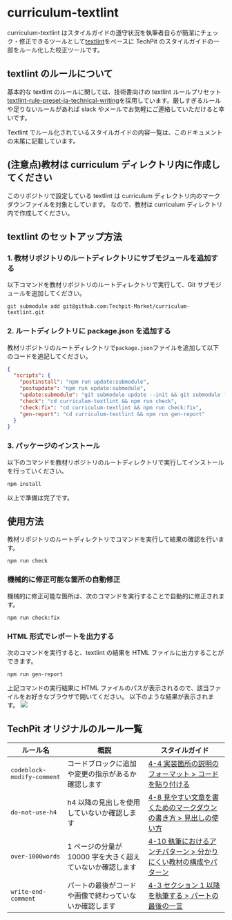 # curriculum-textlint

curriculum-textlint はスタイルガイドの遵守状況を執筆者自らが簡潔にチェック・修正できるツールとして[textlint](https://github.com/textlint/textlint)をベースに TechPit のスタイルガイドの一部をルール化した校正ツールです。

## textlint のルールについて

基本的な textlint のルールに関しては、技術書向けの textlint ルールプリセット[textlint-rule-preset-ja-technical-writing](https://github.com/textlint-ja/textlint-rule-preset-ja-technical-writing)を採用しています。厳しすぎるルールや足りないルールがあれば slack やメールでお気軽にご連絡していただけると幸いです。

Textlint でルール化されているスタイルガイドの内容一覧は、このドキュメントの末尾に記載しています。

## (注意点)教材は curriculum ディレクトリ内に作成してください

このリポジトリで設定している textlint は curriculum ディレクトリ内のマークダウンファイルを対象としています。
なので、教材は curriculum ディレクトリ内で作成してください。

## textlint のセットアップ方法

### 1. 教材リポジトリのルートディレクトリにサブモジュールを追加する

以下コマンドを教材リポジトリのルートディレクトリで実行して、Git サブモジュールを追加してください。

```console
git submodule add git@github.com:Techpit-Market/curriculum-textlint.git
```

### 2. ルートディレクトリに package.json を追加する

教材リポジトリのルートディレクトリで`package.json`ファイルを追加して以下のコードを追記してください。

```json
{
  "scripts": {
    "postinstall": "npm run update:submodule",
    "postupdate": "npm run update:submodule",
    "update:submodule": "git submodule update --init && git submodule foreach git pull origin master && cd curriculum-textlint && npm install",
    "check": "cd curriculum-textlint && npm run check",
    "check:fix": "cd curriculum-textlint && npm run check:fix",
    "gen-report": "cd curriculum-textlint && npm run gen-report"
  }
}
```

### 3. パッケージのインストール

以下のコマンドを教材リポジトリのルートディレクトリで実行してインストールを行っていください。

```console
npm install
```

以上で準備は完了です。

## 使用方法

教材リポジトリのルートディレクトリでコマンドを実行して結果の確認を行います。

```console
npm run check
```

### 機械的に修正可能な箇所の自動修正

機械的に修正可能な箇所は、次のコマンドを実行することで自動的に修正されます。

```console
npm run check:fix
```

### HTML 形式でレポートを出力する

次のコマンドを実行すると、textlint の結果を HTML ファイルに出力することができます。

```
npm run gen-report
```

上記コマンドの実行結果に HTML ファイルのパスが表示されるので、該当ファイルをお好きなブラウザで開いてください。
以下のような結果が表示されます。
![ ](https://user-images.githubusercontent.com/9666372/154825357-bbfd913e-4fca-43a1-83a4-c5f9d8a01cef.png)

## TechPit オリジナルのルール一覧

| ルール名                   | 概説                                                      | スタイルガイド                                                                                                                                                    |
| -------------------------- | --------------------------------------------------------- | ----------------------------------------------------------------------------------------------------------------------------------------------------------------- |
| `codeblock-modify-comment` | コードブロックに追加や変更の指示があるか確認します        | [4-4 実装箇所の説明のフォーマット > コードを貼り付ける](https://techpit-market.gitbook.io/host-guide/4/4-4#4-kdoworikeru)                                         |
| `do-not-use-h4`            | h4 以降の見出しを使用していないか確認します               | [4-8 見やすい文章を書くためのマークダウンの書き方 > 見出しの使い方](https://techpit-market.gitbook.io/host-guide/4/markdown#shiniunohah2toh3dakedeh4toshiteimasu) |
| `over-1000words`           | 1 ページの分量が 10000 字を大きく超えていないか確認します | [4-10 執筆におけるアンチパターン > 分かりにくい教材の構成やパターン](https://techpit-market.gitbook.io/host-guide/4/4-10#karinikuinoyapatn)                       |
| `write-end-comment`        | パートの最後がコードや画像で終わっていないか確認します    | [4-3 セクション 1 以降を執筆する > パートの最後の一言](https://techpit-market.gitbook.io/host-guide/4/4-3#ptonono)                                                |
